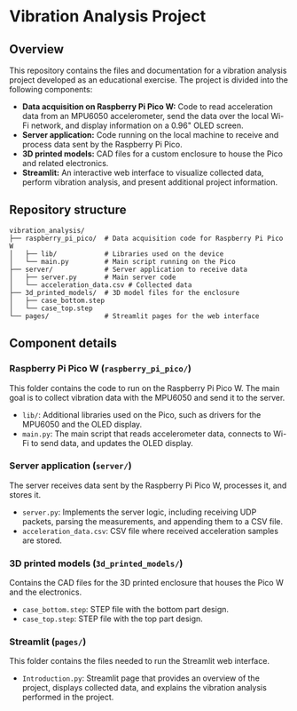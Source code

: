 # Vibration Analysis Project

## Overview

This repository contains the files and documentation for a vibration analysis project developed as an educational exercise. The project is divided into the following components:

- **Data acquisition on Raspberry Pi Pico W:** Code to read acceleration data from an MPU6050 accelerometer, send the data over the local Wi-Fi network, and display information on a 0.96" OLED screen.
- **Server application:** Code running on the local machine to receive and process data sent by the Raspberry Pi Pico.
- **3D printed models:** CAD files for a custom enclosure to house the Pico and related electronics.
- **Streamlit:** An interactive web interface to visualize collected data, perform vibration analysis, and present additional project information.

## Repository structure
```
vibration_analysis/
├── raspberry_pi_pico/  # Data acquisition code for Raspberry Pi Pico W
│   ├── lib/            # Libraries used on the device
│   └── main.py         # Main script running on the Pico
├── server/             # Server application to receive data
│   ├── server.py       # Main server code
│   └── acceleration_data.csv # Collected data
├── 3d_printed_models/  # 3D model files for the enclosure
│   ├── case_bottom.step
│   └── case_top.step
└── pages/              # Streamlit pages for the web interface
```

## Component details

### Raspberry Pi Pico W (`raspberry_pi_pico/`)

This folder contains the code to run on the Raspberry Pi Pico W. The main goal is to collect vibration data with the MPU6050 and send it to the server.

- `lib/`: Additional libraries used on the Pico, such as drivers for the MPU6050 and the OLED display.
- `main.py`: The main script that reads accelerometer data, connects to Wi-Fi to send data, and updates the OLED display.

### Server application (`server/`)

The server receives data sent by the Raspberry Pi Pico W, processes it, and stores it.

- `server.py`: Implements the server logic, including receiving UDP packets, parsing the measurements, and appending them to a CSV file.
- `acceleration_data.csv`: CSV file where received acceleration samples are stored.

### 3D printed models (`3d_printed_models/`)

Contains the CAD files for the 3D printed enclosure that houses the Pico W and the electronics.

- `case_bottom.step`: STEP file with the bottom part design.
- `case_top.step`: STEP file with the top part design.

### Streamlit (`pages/`)

This folder contains the files needed to run the Streamlit web interface.

- `Introduction.py`: Streamlit page that provides an overview of the project, displays collected data, and explains the vibration analysis performed in the project.
